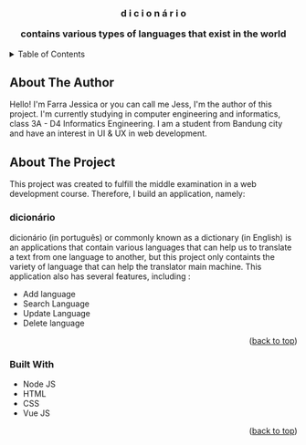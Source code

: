 <div id="top"></div>
<!--
*** Thanks for checking out the Best-README-Template. If you have a suggestion
*** that would make this better, please fork the repo and create a pull request
*** or simply open an issue with the tag "enhancement".
*** Don't forget to give the project a star!
*** Thanks again! Now go create something AMAZING! :D
-->

<!-- PROJECT LOGO -->
<br />
<div>
  <h3 align="center">d i c i o n á r i o</h>
  <p align="center">contains various types of languages that exist in the world</p>
</div>

<!-- TABLE OF CONTENTS -->
<details>
  <summary>Table of Contents</summary>
  <ol>
    <li>
      <a href="#about-the-author">About The Author</a>
    </li>
    <li>
      <a href="#about-the-project">About The Project</a>
      <ul>
        <li><a href="#thd i c i o n á r i o">Dicionário</a></li>
	<li><a href="#built-with">Built With</a></li>
      </ul>
    </li>
  </ol>
</details>


<!-- ABOUT THE AUTHOR -->
## About The Author
Hello! I'm Farra Jessica or you can call me Jess, I'm the author of this project. I'm currently studying in computer engineering and informatics, class 3A - D4 Informatics Engineering. I am a student from Bandung city and have an interest in UI & UX in web development.

<!-- ABOUT THE PROJECT -->
## About The Project
This project was created to fulfill the middle examination in a web development course. Therefore, I build an application, namely:

### dicionário
dicionário (in português) or commonly known as a dictionary (in English) is an applications that contain various languages that can help us to translate a text from one language to another, but this project only containts the variety of language that can help the translator main machine.
 This application also has several features, including :
- Add language
- Search Language
- Update Language
- Delete language

<p align="right">(<a href="#top">back to top</a>)</p>

### Built With
* Node JS
* HTML
* CSS
* Vue JS

<p align="right">(<a href="#top">back to top</a>)</p>
